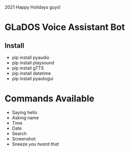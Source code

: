 2021
Happy Holidays guys!

# GLaDOS Voice Assistant Bot 

## **Install**
* pip install pyaudio
* pip install playsound 
* pip install gTTS
* pip install datetime 
* pip install pyautogui

# **Commands Available**
* Saying hello 
* Asking name
* Time
* Date
* Search 
* Screenshot
* Sneeze *you heard that*
